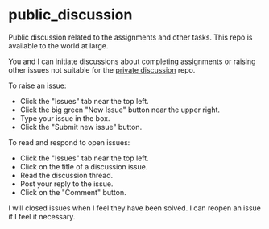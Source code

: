 # public_discussion
Public discussion related to the assignments and other tasks. This repo is available to the world at large.

You and I can initiate discussions about completing assignments or raising other issues not suitable for the [private discussion](https://github.com/SEMO-GABD/private_discussion) repo.  

To raise an issue:
- Click the "Issues" tab near the top left.
- Click the big green "New Issue" button near the upper right. 
- Type your issue in the box.
- Click the "Submit new issue" button.

To read and respond to open issues:

- Click the "Issues" tab near the top left.
- Click on the title of a discussion issue.
- Read the discussion thread.
- Post your reply to the issue.
- Click on the "Comment" button.

I will closed issues when I feel they have been solved. I can reopen an issue if I feel it necessary.



